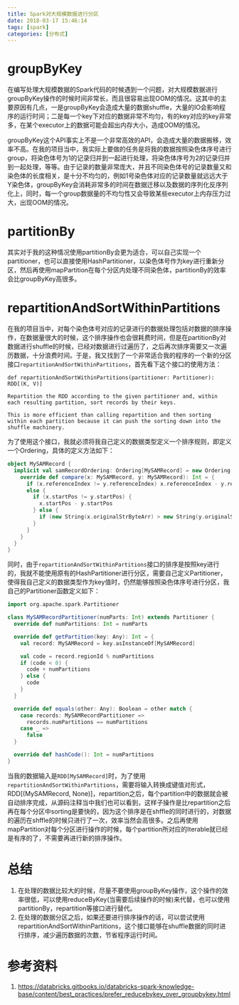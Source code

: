 ```yaml
---
title: Spark对大规模数据进行分区
date: 2018-03-17 15:46:14
tags: [spark]
categories: [分布式]
---
```


# groupByKey

在编写处理大规模数据的Spark代码的时候遇到一个问题，对大规模数据进行groupByKey操作的时候时间非常长，而且很容易出现OOM的情况。这其中的主要原因有几点，一是groupByKey会造成大量的数据shuffle，大量的IO会影响程序的运行时间；二是每一个key下对应的数据非常不均匀，有的key对应的key非常多，在某个executor上的数据可能会超出内存大小，造成OOM的情况。

groupByKey这个API事实上不是一个非常高效的API，会造成大量的数据搬移，效率不高。在我的项目当中，我实际上要做的任务是将我的数据按照染色体序号进行group，将染色体号为1的记录归并到一起进行处理，将染色体序号为2的记录归并到一起处理，等等。由于记录的数量非常庞大，并且不同染色体号的记录数量又和染色体的长度相关，是十分不均匀的，例如1号染色体对应的记录数量就远远大于Y染色体，groupByKey会消耗非常多的时间在数据迁移以及数据的序列化反序列化上，同时，每一个group数据量的不均匀性又会导致某些executor上内存压力过大，出现OOM的情况。

# partitionBy

其实对于我的这种情况使用partitionBy会更为适合，可以自己实现一个partitioner，也可以直接使用HashPartitioner，以染色体号作为key进行重新分区，然后再使用mapPartition在每个分区内处理不同染色体，partitionBy的效率会比groupByKey高很多。

# repartitionAndSortWithinPartitions

在我的项目当中，对每个染色体号对应的记录进行的数据处理包括对数据的排序操作，在数据量很大的时候，这个排序操作也会很耗费时间，但是在partitionBy对数据进行shuffle的时候，已经对数据进行过遍历了，之后再次排序需要又一次遍历数据，十分浪费时间。于是，我又找到了一个非常适合我的程序的一个新的分区接口`repartitionAndSortWithinPartitions`，首先看下这个接口的使用方法：

```
def repartitionAndSortWithinPartitions(partitioner: Partitioner): RDD[(K, V)]

Repartition the RDD according to the given partitioner and, within each resulting partition, sort records by their keys.

This is more efficient than calling repartition and then sorting within each partition because it can push the sorting down into the shuffle machinery.
```

为了使用这个接口，我就必须将我自己定义的数据类型定义一个排序规则，即定义一个Ordering，具体的定义方法如下：

```scala
object MySAMRecord {
  implicit val samRecordOrdering: Ordering[MySAMRecord] = new Ordering[MySAMRecord] {
    override def compare(x: MySAMRecord, y: MySAMRecord): Int = {
      if (x.referenceIndex != y.referenceIndex) x.referenceIndex - y.referenceIndex
      else {
        if (x.startPos != y.startPos) {
          x.startPos - y.startPos
        } else {
          if (new String(x.originalStrByteArr) > new String(y.originalStrByteArr)) 1 else -1
        }
      }
    }
  }
}
```

同时，由于`repartitionAndSortWithinPartitions`接口的排序是按照key进行的，我就不能使用原有的HashPartitioner进行分区，需要自己定义Partitioner，使得我自己定义的数据类型作为key值时，仍然能够按照染色体序号进行分区，我自己的Partitioner函数定义如下：

```scala
import org.apache.spark.Partitioner

class MySAMRecordPartitioner(numParts: Int) extends Partitioner {
  override def numPartitions: Int = numParts

  override def getPartition(key: Any): Int = {
    val record: MySAMRecord = key.asInstanceOf[MySAMRecord]

    val code = record.regionId % numPartitions
    if (code < 0) {
      code + numPartitions
    } else {
      code
    }
  }

  override def equals(other: Any): Boolean = other match {
    case records: MySAMRecordPartitioner =>
      records.numPartitions == numPartitions
    case _ =>
      false
  }

  override def hashCode(): Int = numPartitions
}
```

当我的数据输入是`RDD[MySAMRecord]`时，为了使用`repartitionAndSortWithinPartitions`，需要将输入转换成键值对形式，RDD[(MySAMRecord, None)]，repartition之后，每个partition中的数据就会被自动排序完成，从源码注释当中我们也可以看到，这样子操作是比repartition之后再在每个分区中sorting是要快的，因为这个排序是在shffle的同时进行的，对数据的遍历在shffle的时候只进行了一次，效率当然会高很多。之后再使用mapPartition对每个分区进行操作的时候，每个partition所对应的Iterable就已经是有序的了，不需要再进行新的排序操作。

# 总结
1. 在处理的数据比较大的时候，尽量不要使用groupByKey操作，这个操作的效率很低，可以使用reduceByKey(当需要后续操作的时候)来代替，也可以使用partitionBy，repartition等接口进行替代。
2. 在处理的数据分区之后，如果还要进行排序操作的话，可以尝试使用repartitionAndSortWithinPartitions，这个接口能够在shuffle数据的同时进行排序，减少遍历数据的次数，节省程序运行时间。

# 参考资料
1. https://databricks.gitbooks.io/databricks-spark-knowledge-base/content/best_practices/prefer_reducebykey_over_groupbykey.html
